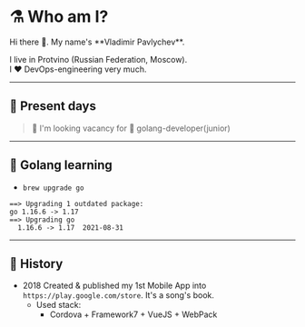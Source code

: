 # :alembic: Who am I?

<div class="mynameis">
Hi there 👋. My name's <nd class="name__decor">**Vladimir Pavlychev**</nd>. <br>

I live in Protvino (Russian Federation, Moscow). <br>
I :heart: DevOps-engineering very much.
</div>

---

## :calendar: Present days

> :green_apple: I'm looking vacancy for 🔭 golang-developer(junior)

<!--
**vovs03/vovs03** is a ✨ _special_ ✨ repository because its `README.md` (this file) appears on your GitHub profile.

Here are some ideas to get you started:

- 🔭 I’m currently working on ...
- 🌱 I’m currently learning ...
- 👯 I’m looking to collaborate on ...
- 🤔 I’m looking for help with ...
- 💬 Ask me about ...
- 📫 How to reach me: ...
- 😄 Pronouns: ...
- ⚡ Fun fact: ...
-->

---

## :hamster: Golang learning

- `brew upgrade go`

```terminal
==> Upgrading 1 outdated package:
go 1.16.6 -> 1.17
==> Upgrading go
  1.16.6 -> 1.17  2021-08-31
```

---

## :orange_book: History

- 2018 Created & published my 1st Mobile App into `https://play.google.com/store`. It's a song's book.
  - Used stack:
    - Cordova + Framework7 + VueJS + WebPack

<!--
<style>
.mynameis {
    background-color: #345678;
    color: #FFFFFF;
    padding: 4%;
}
.name__decor {
    color: yellow;
    font-size: 140%;
}
</style>
-->
